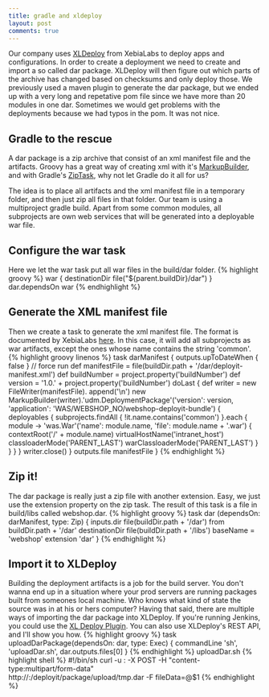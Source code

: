 ```yaml
---
title: gradle and xldeploy
layout: post
comments: true
---
```

Our company uses [XLDeploy](https://xebialabs.com/products/xl-deploy) from XebiaLabs to deploy apps and configurations. In order to create a deployment we need to create and import a so called dar package. XLDeploy will then figure out which parts of the archive has changed based on checksums and only deploy those. We previously used a maven plugin to generate the dar package, but we ended up with a very long and repetative pom file since we have more than 20 modules in one dar. Sometimes we would get problems with the deployments because we had typos in the pom. It was not nice.

## Gradle to the rescue
A dar package is a zip archive that consist of an xml manifest file and the artifacts. Groovy has a great way of creating xml with it's [MarkupBuilder](http://docs.groovy-lang.org/latest/html/api/groovy/xml/MarkupBuilder.html), and with Gradle's [ZipTask](https://docs.gradle.org/current/dsl/org.gradle.api.tasks.bundling.Zip.html), why not let Gradle do it all for us?

The idea is to place all artifacts and the xml manifest file in a temporary folder, and then just zip all files in that folder. Our team is using a multiproject gradle build. Apart from some common modules, all subprojects are own web services that will be generated into a deployable war file.

## Configure the war task
Here we let the war task put all war files in the build/dar folder.
{% highlight groovy %}
war {
  destinationDir file("${parent.buildDir}/dar")
}
dar.dependsOn war
{% endhighlight %}

## Generate the XML manifest file
Then we create a task to generate the xml manifest file. The format is documented by XebiaLabs [here](https://docs.xebialabs.com/xl-deploy/concept/xl-deploy-manifest-format.html). In this case, it will add all subprojects as war artifacts, except the ones whose name contains the string 'common'.
{% highlight groovy linenos %}
task darManifest {
    outputs.upToDateWhen { false } // force run
    def manifestFile = file(buildDir.path + '/dar/deployit-manifest.xml')
    def buildNumber = project.property('buildNumber')
    def version = '1.0.' + project.property('buildNumber')
    doLast {
        def writer = new FileWriter(manifestFile).
          append('<?xml version="1.0" encoding="UTF-8"?>\n')
        new MarkupBuilder(writer).'udm.DeploymentPackage'('version': version,
          'application': 'WAS/WEBSHOP_NO/webshop-deployit-bundle') {
            deployables {
                subprojects.findAll { !it.name.contains('common') }.each { module ->
                    'was.War'('name': module.name, 'file': module.name + '.war') {
                        contextRoot('/' + module.name)
                        virtualHostName('intranet_host')
                        classloaderMode('PARENT_LAST')
                        warClassloaderMode('PARENT_LAST')
                    }
                }
            }
        }
        writer.close()
    }
    outputs.file manifestFile
}
{% endhighlight %}

## Zip it!
The dar package is really just a zip file with another extension. Easy, we just use the extension property on the zip task. The result of this task is a file in build/libs called webshop.dar.
{% highlight groovy %}
task dar (dependsOn: darManifest, type: Zip) {
    inputs.dir file(buildDir.path + '/dar')
    from buildDir.path + '/dar'
    destinationDir file(buildDir.path + '/libs')
    baseName = 'webshop'
    extension 'dar'
}
{% endhighlight %}

## Import it to XLDeploy
Building the deployment artifacts is a job for the build server. You don't wanna end up in a situation where your prod servers are running packages built from someones local machine. Who knows what kind of state the source was in at his or hers computer? Having that said, there are multiple ways of importing the dar package into XLDeploy. If you're running Jenkins, you could use the [XL Deploy Plugin](https://wiki.jenkins-ci.org/display/JENKINS/XL+Deploy+Plugin). You can also use XLDeploy's REST API, and I'll show you how.
{% highlight groovy %}
task uploadDarPackage(dependsOn: dar, type: Exec) {
    commandLine 'sh', 'uploadDar.sh', dar.outputs.files[0]
}
{% endhighlight %}
uploadDar.sh
{% highlight shell %}
#!/bin/sh
curl -u <username>:<password> -X POST -H "content-type:multipart/form-data" \
http://<host>:<port>/deployit/package/upload/tmp.dar -F fileData=@$1
{% endhighlight %}
